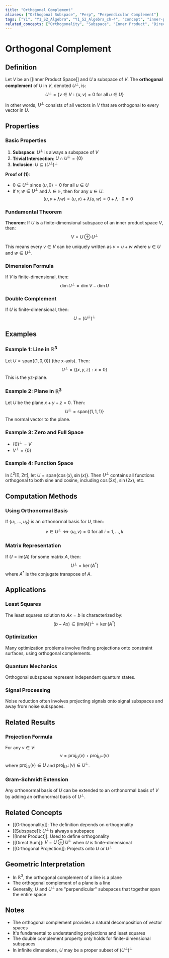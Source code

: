 ```yaml
---
title: "Orthogonal Complement"
aliases: ["Orthogonal Subspace", "Perp", "Perpendicular Complement"]
tags: ["Y1", "Y1_S2_Algebra", "Y1_S2_Algebra_ch-4", "concept", "inner-product-space", "subspace", "orthogonality", "direct-sum", "orthogonal-projection", "linear-algebra"]
related_concepts: ["Orthogonality", "Subspace", "Inner Product", "Direct Sum", "Orthogonal Projection", "Inner Product Space", "Field"]
---
```


# Orthogonal Complement

## Definition
Let $V$ be an [[Inner Product Space]] and $U$ a subspace of $V$. The **orthogonal complement** of $U$ in $V$, denoted $U^{\perp}$, is:
$$U^{\perp} = \{v \in V : \langle u, v \rangle = 0 \text{ for all } u \in U\}$$

In other words, $U^{\perp}$ consists of all vectors in $V$ that are orthogonal to every vector in $U$.

## Properties

### Basic Properties
1. **Subspace**: $U^{\perp}$ is always a subspace of $V$
2. **Trivial Intersection**: $U \cap U^{\perp} = \{0\}$
3. **Inclusion**: $U \subseteq (U^{\perp})^{\perp}$

**Proof of (1)**: 
- $0 \in U^{\perp}$ since $\langle u, 0 \rangle = 0$ for all $u \in U$
- If $v, w \in U^{\perp}$ and $\lambda \in \mathbb{F}$, then for any $u \in U$:
  $$\langle u, v + \lambda w \rangle = \langle u, v \rangle + \lambda \langle u, w \rangle = 0 + \lambda \cdot 0 = 0$$

### Fundamental Theorem
**Theorem**: If $U$ is a finite-dimensional subspace of an inner product space $V$, then:
$$V = U \oplus U^{\perp}$$

This means every $v \in V$ can be uniquely written as $v = u + w$ where $u \in U$ and $w \in U^{\perp}$.

### Dimension Formula
If $V$ is finite-dimensional, then:
$$\dim U^{\perp} = \dim V - \dim U$$

### Double Complement
If $U$ is finite-dimensional, then:
$$U = (U^{\perp})^{\perp}$$

## Examples

### Example 1: Line in $\mathbb{R}^3$
Let $U = \text{span}\{(1,0,0)\}$ (the x-axis). Then:
$$U^{\perp} = \{(x,y,z) : x = 0\}$$
This is the yz-plane.

### Example 2: Plane in $\mathbb{R}^3$
Let $U$ be the plane $x + y + z = 0$. Then:
$$U^{\perp} = \text{span}\{(1,1,1)\}$$
The normal vector to the plane.

### Example 3: Zero and Full Space
- $\{0\}^{\perp} = V$
- $V^{\perp} = \{0\}$

### Example 4: Function Space
In $L^2[0,2\pi]$, let $U = \text{span}\{\cos(x), \sin(x)\}$. Then $U^{\perp}$ contains all functions orthogonal to both sine and cosine, including $\cos(2x)$, $\sin(2x)$, etc.

## Computation Methods

### Using Orthonormal Basis
If $\{u_1, \ldots, u_k\}$ is an orthonormal basis for $U$, then:
$$v \in U^{\perp} \iff \langle u_i, v \rangle = 0 \text{ for all } i = 1, \ldots, k$$

### Matrix Representation
If $U = \text{im}(A)$ for some matrix $A$, then:
$$U^{\perp} = \ker(A^*)$$
where $A^*$ is the conjugate transpose of $A$.

## Applications

### Least Squares
The least squares solution to $Ax = b$ is characterized by:
$$(b - Ax) \in (\text{im}(A))^{\perp} = \ker(A^*)$$

### Optimization
Many optimization problems involve finding projections onto constraint surfaces, using orthogonal complements.

### Quantum Mechanics
Orthogonal subspaces represent independent quantum states.

### Signal Processing
Noise reduction often involves projecting signals onto signal subspaces and away from noise subspaces.

## Related Results

### Projection Formula
For any $v \in V$:
$$v = \text{proj}_U(v) + \text{proj}_{U^{\perp}}(v)$$
where $\text{proj}_U(v) \in U$ and $\text{proj}_{U^{\perp}}(v) \in U^{\perp}$.

### Gram-Schmidt Extension
Any orthonormal basis of $U$ can be extended to an orthonormal basis of $V$ by adding an orthonormal basis of $U^{\perp}$.

## Related Concepts
- [[Orthogonality]]: The definition depends on orthogonality
- [[Subspace]]: $U^{\perp}$ is always a subspace
- [[Inner Product]]: Used to define orthogonality
- [[Direct Sum]]: $V = U \oplus U^{\perp}$ when $U$ is finite-dimensional
- [[Orthogonal Projection]]: Projects onto $U$ or $U^{\perp}$

## Geometric Interpretation
- In $\mathbb{R}^3$, the orthogonal complement of a line is a plane
- The orthogonal complement of a plane is a line
- Generally, $U$ and $U^{\perp}$ are "perpendicular" subspaces that together span the entire space

## Notes
- The orthogonal complement provides a natural decomposition of vector spaces
- It's fundamental to understanding projections and least squares
- The double complement property only holds for finite-dimensional subspaces
- In infinite dimensions, $U$ may be a proper subset of $(U^{\perp})^{\perp}$
